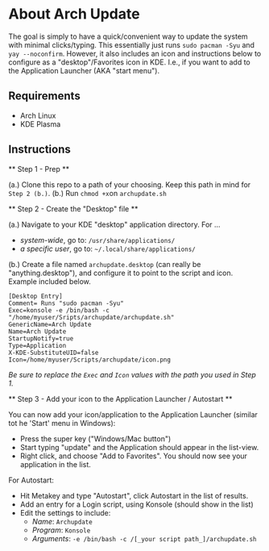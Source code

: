 # About Arch Update

The goal is simply to have a quick/convenient way to update the system with minimal clicks/typing. This essentially just runs `sudo pacman -Syu` and `yay --noconfirm`. However, it also includes an icon and instructions below to configure as a "desktop"/Favorites icon in KDE. I.e., if you want to add to the Application Launcher (AKA "start menu"). 

## Requirements

- Arch Linux
- KDE Plasma

## Instructions

** Step 1 - Prep **

(a.) Clone this repo to a path of your choosing. Keep this path in mind for `Step 2 (b.)`.
(b.) Run `chmod +x`on `archupdate.sh`

** Step 2 - Create the "Desktop" file **

(a.) Navigate to your KDE "desktop" application directory. For ...
- _system-wide_, go to:  `/usr/share/applications/`
- _a specific user_, go to: `~/.local/share/applications/`

(b.) Create a file named `archupdate.desktop` (can really be "anything.desktop"), and configure it to point to the script and icon. Example included below.

```
[Desktop Entry]
Comment= Runs "sudo pacman -Syu"
Exec=konsole -e /bin/bash -c "/home/myuser/Sripts/archupdate/archupdate.sh"
GenericName=Arch Update
Name=Arch Update
StartupNotify=true
Type=Application
X-KDE-SubstituteUID=false
Icon=/home/myuser/Scripts/archupdate/icon.png
```

_Be sure to replace the `Exec` and `Icon` values with the path you used in Step 1._

** Step 3 - Add your icon to the Application Launcher / Autostart **

You can now add your icon/application to the Application Launcher (similar tot he 'Start' menu in Windows):

- Press the super key ("Windows/Mac button")
- Start typing "update" and the Application should appear in the list-view.
- Right click, and choose "Add to Favorites". You should now see your application in the list.

For Autostart:

- Hit Metakey and type "Autostart", click Autostart in the list of results.
- Add an entry for a Login script, using Konsole (should show in the list)
- Edit the settings to include:
    - _Name_: `Archupdate`
    - _Program_: `Konsole`
    - _Arguments_: `-e /bin/bash -c /[_your script path_]/archupdate.sh`
